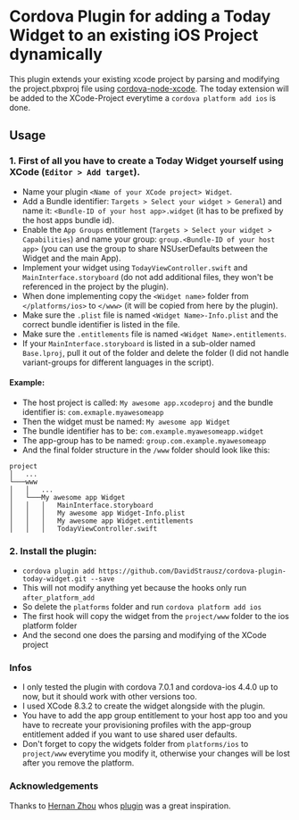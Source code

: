 # Cordova Plugin for adding a Today Widget to an existing iOS Project dynamically

This plugin extends your existing xcode project by parsing and modifying the project.pbxproj file using [cordova-node-xcode](https://github.com/apache/cordova-node-xcode). The today extension will be added to the XCode-Project everytime a `cordova platform add ios` is done.

## Usage 

### 1. First of all you have to create a Today Widget yourself using XCode (`Editor > Add target`). 
  * Name your plugin `<Name of your XCode project> Widget`. 
  * Add a Bundle identifier: `Targets > Select your widget > General`) and name it: `<Bundle-ID of your host app>.widget` (it has to be prefixed by the host apps bundle id). 
  * Enable the `App Groups` entitlement (`Targets > Select your widget > Capabilities`) and name your group: `group.<Bundle-ID of your host app>` (you can use the group to share NSUserDefaults between the Widget and the main App). 
  * Implement your widget using `TodayViewController.swift` and `MainInterface.storyboard` (do not add additional files, they won't be referenced in the project by the plugin). 
  * When done implementing copy the `<Widget name>` folder from `</platforms/ios>` to `</www>` (it will be copied from here by the plugin). 
  * Make sure the `.plist` file is named `<Widget Name>-Info.plist` and the correct bundle identifier is listed in the file. 
  * Make sure the `.entitlements` file is named `<Widget Name>.entitlements`.  
  * If your `MainInterface.storyboard` is listed in a sub-older named `Base.lproj`, pull it out of the folder and delete the folder (I did not handle variant-groups for different languages in the script). 

#### Example: 
  * The host project is called: `My awesome app.xcodeproj` and the bundle identifier is: `com.exmaple.myawesomeapp` 
  * Then the widget must be named: `My awesome app Widget` 
  * The bundle identifier has to be: `com.example.myawesomeapp.widget` 
  * The app-group has to be named: `group.com.example.myawesomeapp` 
  * And the final folder structure in the `/www` folder should look like this: 
```
project
│   ...   
└───www
│   │   ...
│   └───My awesome app Widget
│   │   │   MainInterface.storyboard
│   │   │   My awesome app Widget-Info.plist
│   │   │   My awesome app Widget.entitlements
│   │   │   TodayViewController.swift
```

### 2. Install the plugin: 
  * `cordova plugin add https://github.com/DavidStrausz/cordova-plugin-today-widget.git --save`
  * This will not modify anything yet because the hooks only run `after_platform_add` 
  * So delete the `platforms` folder and run `cordova platform add ios` 
  * The first hook will copy the widget from the `project/www` folder to the ios platform folder 
  * And the second one does the parsing and modifying of the XCode project 

### Infos 
  * I only tested the plugin with cordova 7.0.1 and cordova-ios 4.4.0 up to now, but it should work with other versions too. 
  * I used XCode 8.3.2 to create the widget alongside with the plugin. 
  * You have to add the app group entitlement to your host app too and you have to recreate your provisioning profiles with the app-group entitlement added if you want to use shared user defaults. 
  * Don't forget to copy the widgets folder from `platforms/ios` to `project/www` everytime you modify it, otherwise your changes will be lost after you remove the platform. 

### Acknowledgements 
Thanks to [Hernan Zhou](https://github.com/LuckyKat) whos [plugin](https://github.com/LuckyKat/cordova-sticker-pack-extension) was a great inspiration. 